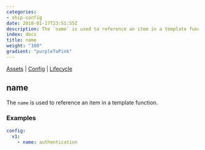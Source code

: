 ```yaml
---
categories:
- ship-config
date: 2018-01-17T23:51:55Z
description: The `name` is used to reference an item in a template function.
index: docs
title: name
weight: "100"
gradient: "purpleToPink"
---
```


[Assets](/api/ship-assets/assets) | [Config](/api/ship-config/config) | [Lifecycle](/api/ship-lifecycle/lifecycle)

## name

The `name` is used to reference an item in a template function.




### Examples

```yaml
config:
  v1:
    - name: authentication
```

